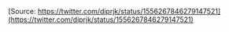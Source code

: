 [Source: https://twitter.com/diprjk/status/1556267846279147521](https://twitter.com/diprjk/status/1556267846279147521)